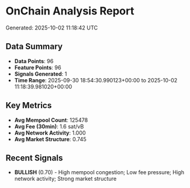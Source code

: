 # OnChain Analysis Report
Generated: 2025-10-02 11:18:42 UTC

## Data Summary
- **Data Points**: 96
- **Feature Points**: 96
- **Signals Generated**: 1
- **Time Range**: 2025-09-30 18:54:30.990123+00:00 to 2025-10-02 11:18:39.981020+00:00

## Key Metrics
- **Avg Mempool Count**: 125478
- **Avg Fee (30min)**: 1.6 sat/vB
- **Avg Network Activity**: 1.000
- **Avg Market Structure**: 0.745

## Recent Signals
- **BULLISH** (0.70) - High mempool congestion; Low fee pressure; High network activity; Strong market structure
